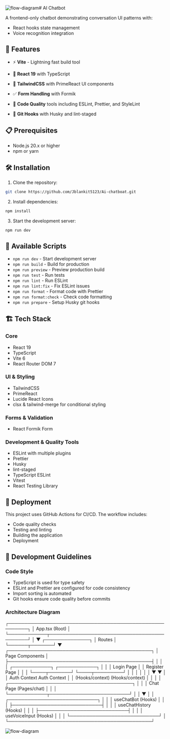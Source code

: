 ![flow-diagram](https://github.com/user-attachments/assets/5596ae79-f080-4413-b890-51b8bcc49072)# AI Chatbot

A frontend-only chatbot demonstrating conversation UI patterns with:  
- React hooks state management  
- Voice recognition integration  

## 🚀 Features

- ⚡️ **Vite** - Lightning fast build tool
- 🎯 **React 19** with TypeScript
- 🎨 **TailwindCSS** with PrimeReact UI components

- ✅ **Form Handling** with Formik
- 📝 **Code Quality** tools including ESLint, Prettier, and StyleLint
- 🔄 **Git Hooks** with Husky and lint-staged

## 📋 Prerequisites

- Node.js 20.x or higher
- npm or yarn

## 🛠️ Installation

1. Clone the repository:

```bash
git clone https://github.com/Jblankit5123/Ai-chatboat.git
```

2. Install dependencies:

```bash
npm install
```

3. Start the development server:

```bash
npm run dev
```

## 📜 Available Scripts

- `npm run dev` - Start development server
- `npm run build` - Build for production
- `npm run preview` - Preview production build
- `npm run test` - Run tests
- `npm run lint` - Run ESLint
- `npm run lint:fix` - Fix ESLint issues
- `npm run format` - Format code with Prettier
- `npm run format:check` - Check code formatting
- `npm run prepare` - Setup Husky git hooks

## 🏗️ Tech Stack

### Core

- React 19
- TypeScript
- Vite 6
- React Router DOM 7


### UI & Styling

- TailwindCSS
- PrimeReact
- Lucide React Icons
- clsx & tailwind-merge for conditional styling

### Forms & Validation

- React Formik Form


### Development & Quality Tools

- ESLint with multiple plugins
- Prettier
- Husky
- lint-staged
- TypeScript ESLint
- Vitest
- React Testing Library

## 🚀 Deployment

This project uses GitHub Actions for CI/CD. The workflow includes:

- Code quality checks
- Testing and linting
- Building the application
- Deployment

## 📝 Development Guidelines

### Code Style

- TypeScript is used for type safety
- ESLint and Prettier are configured for code consistency
- Import sorting is automated
- Git hooks ensure code quality before commits

### Architecture Diagram

 ┌────────────────────────────────────────────────────────┐
 │                     App.tsx (Root)                     │
 └────────────┬───────────────────────────────────────────┘
              │
              ▼
      ┌──────────────┐
      │   Routes     │
      └──────┬───────┘
             ▼
 ┌─────────────────────────────────────────────┐
 │              Page Components                │
 ├─────────────────────────────────────────────┤
 │                                             │
 │  ┌────────────┐   ┌────────────┐            │
 │  │ Login Page │   │ Register Page │         │
 │  └────┬───────┘   └────┬─────────┘           │
 │       │                │                     │
 │       ▼                ▼                     │
 │   Auth Context     Auth Context              │
 │   (Hooks/context)  (Hooks/context)           │
 │                                             │
 │  ┌───────────────────────────────────────┐   │
 │  │         Chat Page (Pages/chat)       │   │
 │  └────────────┬─────────────────────────┘   │
 │               ▼                             │
 │      ┌────────────────────────────┐         │
 │      │ useChatBot (Hooks)         │         │
 │      ├────────────────────────────┤         │
 │      │ useChatHistory (Hooks)     │         │
 │      ├────────────────────────────┤         │
 │      │ useVoiceInput (Hooks)      │         │
 │      └────────────────────────────┘         │
 └─────────────────────────────────────────────┘

![flow-diagram](https://github.com/user-attachments/assets/a264ca87-b4b2-40f7-92ec-b768bd67c709)


